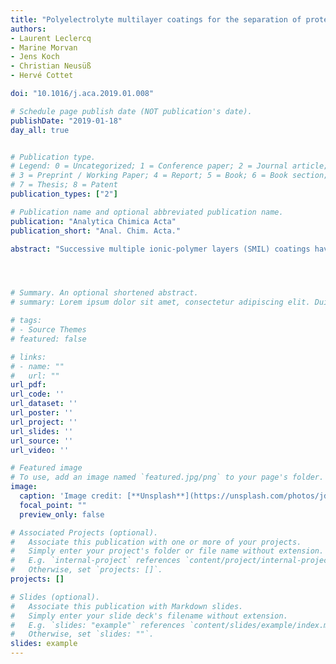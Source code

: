 ```yaml
---
title: "Polyelectrolyte multilayer coatings for the separation of proteins and monoclonal antibodies by capillary electrophoresis"
authors:
- Laurent Leclercq
- Marine Morvan
- Jens Koch
- Christian Neusüß
- Hervé Cottet

doi: "10.1016/j.aca.2019.01.008"

# Schedule page publish date (NOT publication's date).
publishDate: "2019-01-18"
day_all: true


# Publication type.
# Legend: 0 = Uncategorized; 1 = Conference paper; 2 = Journal article;
# 3 = Preprint / Working Paper; 4 = Report; 5 = Book; 6 = Book section;
# 7 = Thesis; 8 = Patent
publication_types: ["2"]

# Publication name and optional abbreviated publication name.
publication: "Analytica Chimica Acta"
publication_short: "Anal. Chim. Acta."

abstract: "Successive multiple ionic-polymer layers (SMIL) coatings have been often used in capillary electrophoresis due to their simplicity to implement and regenerate. However, the performances of the separation are strongly dependent on the nature of the polyelectrolyte partners used to build the SMIL coating. In this work, we investigate new couples of polyelectrolytes that were not tested before: namely, polybrene (PB), quaternized diethylaminoethyl dextran (DEAEDq) and ε-poly(lysine) (ε-PLL), as polycations, in combination with poly(acrylic acid), dextran sulfate, poly(styrenesulfonate), poly(methacrylic acid) and poly(L-lysine citramide), as polyanions. Systematic study of intra- and inter-capillaries repeatabilities/reproducibilities was performed based on the determination of migration time, separation efficiency and electroosmotic mobility. Interestingly, the electroosmotic flow was found to vary with the nature of the polycation on a broad range of electroosmotic mobility decreasing in magnitude in the order of PB > ε-PLL > DEAEDq, whatever the polyanion associated. Application of the coatings to the separation of proteins is illustrated in a 0.5M acetic acid BGE, including CE-MS separation of ribonuclease B-glycoforms of the same mass (positional or structural isomers)."




# Summary. An optional shortened abstract.
# summary: Lorem ipsum dolor sit amet, consectetur adipiscing elit. Duis posuere tellus ac convallis placerat. Proin tincidunt magna sed ex sollicitudin condimentum.

# tags:
# - Source Themes
# featured: false

# links:
# - name: ""
#   url: ""
url_pdf: 
url_code: ''
url_dataset: ''
url_poster: ''
url_project: ''
url_slides: ''
url_source: ''
url_video: ''

# Featured image
# To use, add an image named `featured.jpg/png` to your page's folder. 
image:
  caption: 'Image credit: [**Unsplash**](https://unsplash.com/photos/jdD8gXaTZsc)'
  focal_point: ""
  preview_only: false

# Associated Projects (optional).
#   Associate this publication with one or more of your projects.
#   Simply enter your project's folder or file name without extension.
#   E.g. `internal-project` references `content/project/internal-project/index.md`.
#   Otherwise, set `projects: []`.
projects: []

# Slides (optional).
#   Associate this publication with Markdown slides.
#   Simply enter your slide deck's filename without extension.
#   E.g. `slides: "example"` references `content/slides/example/index.md`.
#   Otherwise, set `slides: ""`.
slides: example
---
```


